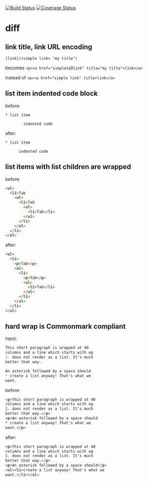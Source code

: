 [![Build Status](https://travis-ci.org/zestedesavoir/zmarkdown.svg?branch=master)](https://travis-ci.org/zestedesavoir/zmarkdown)
[![Coverage Status](https://coveralls.io/repos/zestedesavoir/zmarkdown/badge.svg)](https://coveralls.io/r/zestedesavoir/zmarkdown)

# diff

## link title, link URL encoding

`[link](<simple link> "my title")`

becomes
`<p><a href="simple%20link" title="my title">link</a>`

instead of
`<p><a href="simple link" title>link</a>`

## list item indented code block

before:

```
* list item

        indented code
```

after:

```
* list item

      indented code
```

## list items with list children are wrapped

before:

```html
<ul>
  <li>Tab
    <ul>
      <li>Tab
        <ul>
          <li>Tab</li>
        </ul>
      </li>
    </ul>
  </li>
</ul>
```

after:

```html
<ul>
  <li>
    <p>Tab</p>
    <ul>
      <li>
        <p>Tab</p>
        <ul>
          <li>Tab</li>
        </ul>
      </li>
    </ul>
  </li>
</ul>
```

## hard wrap is Commonmark compliant

input:

```markdown
This short paragraph is wrapped at 40
columns and a line which starts with eg
1. does not render as a list. It's much
better that way.

An asterisk followed by a space should
* create a list anyway! That's what we
want.
```

before:

```html
<p>This short paragraph is wrapped at 40
columns and a line which starts with eg
1. does not render as a list. It's much
better that way.</p>
<p>An asterisk followed by a space should
* create a list anyway! That's what we
want.</p>
```

after:

```html
<p>This short paragraph is wrapped at 40
columns and a line which starts with eg
1. does not render as a list. It's much
better that way.</p>
<p>An asterisk followed by a space should</p>
<ul><li>create a list anyway! That's what we
want.</li></ul>
```
